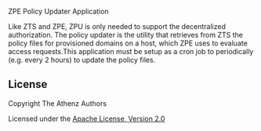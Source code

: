 ZPE Policy Updater Application

Like ZTS and ZPE, ZPU is only needed to support the decentralized authorization. The policy updater is the utility that retrieves from ZTS the policy files for provisioned domains on a host, which ZPE uses to evaluate access requests.This application must be setup as a cron job to periodically (e.g. every 2 hours) to update the policy files.

## License

Copyright The Athenz Authors

Licensed under the [Apache License, Version 2.0](http://www.apache.org/licenses/LICENSE-2.0)
